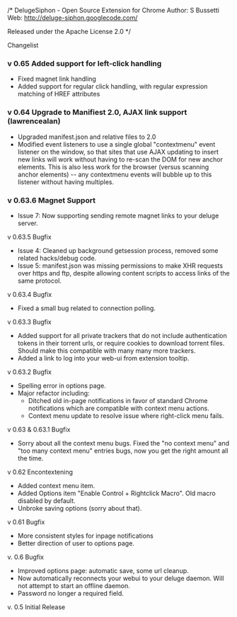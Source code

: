 /*
  DelugeSiphon - Open Source Extension for Chrome
  Author: S Bussetti
  Web: http://deluge-siphon.googlecode.com/

  Released under the Apache License 2.0
*/


Changelist

### v 0.65 Added support for left-click handling
  * Fixed magnet link handling 
  * Added support for regular click handling, with regular expression matching of HREF attributes

### v 0.64 Upgrade to Manifiest 2.0, AJAX link support (lawrencealan)
  * Upgraded manifest.json and relative files to 2.0
  * Modified event listeners to use a single global "contextmenu" event listener on the window, so that sites that use AJAX updating to insert new links will work without having to re-scan the DOM for new anchor elements. This is also less work for the browser (versus scanning anchor elements) -- any contextmenu events will bubble up to this listener without having multiples. 

### v 0.63.6 Magnet Support
  * Issue 7: Now supporting sending remote magnet links to your deluge server.

v 0.63.5 Bugfix
  * Issue 4: Cleaned up background getsession process, removed some related hacks/debug code.
  * Issue 5: manifest.json was missing permissions to make XHR requests over https and ftp, despite allowing content scripts to access links of the same protocol.

v 0.63.4 Bugfix
  * Fixed a small bug related to connection polling.

v 0.63.3 Bugfix
  * Added support for all private trackers that do not include authentication tokens in their torrent urls, or require cookies to download torrent files. Should make this compatible with many many more trackers.
  * Added a link to log into your web-ui from extension tooltip.

v 0.63.2 Bugfix
  * Spelling error in options page.
  * Major refactor including:
	  * Ditched old in-page notifications in favor of standard Chrome notifications which are compatible with context menu actions.
	  * Context menu update to resolve issue where right-click menu fails.

v 0.63 & 0.63.1 Bugfix
  * Sorry about all the context menu bugs.  Fixed the "no context menu" and "too many context menu" entries bugs, now you get the right amount all the time.

v 0.62 Encontextening
  * Added context menu item.
  * Added Options item "Enable Control + Rightclick Macro".  Old macro disabled by default.
  * Unbroke saving options (sorry about that).

v 0.61 Bugfix
  * More consistent styles for inpage notifications
  * Better direction of user to options page.

v. 0.6 Bugfix
  * Improved options page: automatic save, some url cleanup.
  * Now automatically reconnects your webui to your deluge daemon.  Will not attempt to start an offline daemon.
  * Password no longer a required field.
		
	
v. 0.5 Initial Release